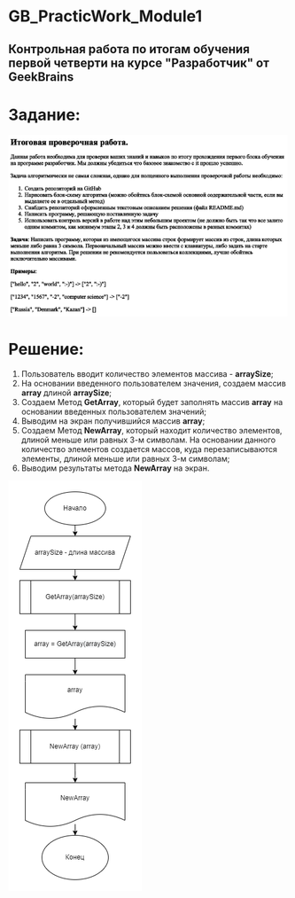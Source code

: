 # GB_PracticWork_Module1
## Контрольная работа по итогам обучения первой четверти на курсе "Разработчик" от GeekBrains

# Задание:

![Задание](Task.png)

# Решение:

1. Пользователь вводит количество элементов массива - **arraySize**;
2. На основании введенного пользователем значения, создаем массив **array** длиной **arraySize**;
3. Создаем Метод **GetArray**, который будет заполнять массив **array** на основании введенных пользователем значений;
4. Выводим на экран получившийся массив **array**;
5. Создаем Метод **NewArray**, который находит количество элементов, длиной меньше или равных 3-м символам. На основании данного количество элементов создается массов, куда перезаписываются элементы, длиной меньше или равных 3-м символам;
6. Выводим результаты метода **NewArray** на экран.

![Блок-схема](Blog.drawio.png)



